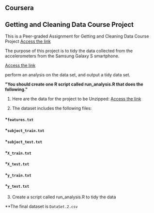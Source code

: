 ## Coursera 
## Getting and Cleaning Data Course Project

This is a Peer-graded Assignment for Getting and Cleaning Data Course Project
[Access the link](https://www.coursera.org/learn/data-cleaning) 

The purpose of this project is to tidy the data collected from the accelerometers from the Samsung Galaxy S smartphone.

[Access the link](http://archive.ics.uci.edu/ml/datasets/Human+Activity+Recognition+Using+Smartphones) 

perform an analysis on the data set, and output a tidy data set.

**"You should create one R script called run_analysis.R that does the following."**

1. Here are the data for the project to be Unzipped:
[Access the link](https://d396qusza40orc.cloudfront.net/getdata%2Fprojectfiles%2FUCI%20HAR%20Dataset.zip)

2. The dataset includes the following files:
  #### *`features.txt`
  #### *`subject_train.txt`
  #### *`subject_test.txt`
  #### *`X_train.txt`
  #### *`X_test.txt`
  #### *`y_train.txt`
  #### *`y_test.txt`

3. Create a script called run_analysis.R to tidy the data

**The final dataset is `DataSet.2.csv`
